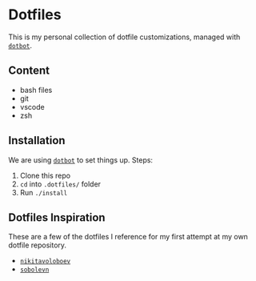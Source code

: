 # Dotfiles

This is my personal collection of dotfile customizations, managed with [`dotbot`](https://github.com/anishathalye/dotbot/).

## Content

- bash files
- git
- vscode
- zsh

## Installation

We are using [`dotbot`](https://github.com/anishathalye/dotbot/) to set things up.
Steps:

1. Clone this repo
2. `cd` into `.dotfiles/` folder
3. Run `./install`

## Dotfiles Inspiration

These are a few of the dotfiles I reference for my first attempt at my own dotfile repository.

- [`nikitavoloboev`](https://github.com/nikitavoloboev/dotfiles)
- [`sobolevn`](https://github.com/sobolevn/dotfiles)
